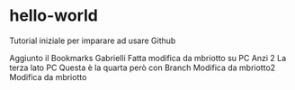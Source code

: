 # hello-world
Tutorial iniziale per imparare ad usare Github

Aggiunto il Bookmarks Gabrielli
Fatta modifica da mbriotto su PC
Anzi 2
La terza lato PC
Questa è la quarta però con Branch
Modifica da mbriotto2
Modifica da mbriotto
